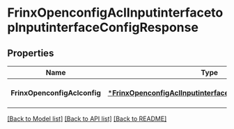 # FrinxOpenconfigAclInputinterfacetopInputinterfaceConfigResponse

## Properties
Name | Type | Description | Notes
------------ | ------------- | ------------- | -------------
**FrinxOpenconfigAclconfig** | [***FrinxOpenconfigAclInputinterfacetopInputinterfaceConfig**](frinx.openconfig.acl.inputinterfacetop.inputinterface.Config.md) |  | [optional] [default to null]

[[Back to Model list]](../README.md#documentation-for-models) [[Back to API list]](../README.md#documentation-for-api-endpoints) [[Back to README]](../README.md)


